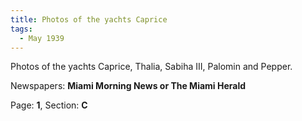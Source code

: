 ```yaml
---  
title: Photos of the yachts Caprice  
tags:  
  - May 1939  
---  
```

  
Photos of the yachts Caprice, Thalia, Sabiha III, Palomin and Pepper.  
  
Newspapers: **Miami Morning News or The Miami Herald**  
  
Page: **1**, Section: **C** 
